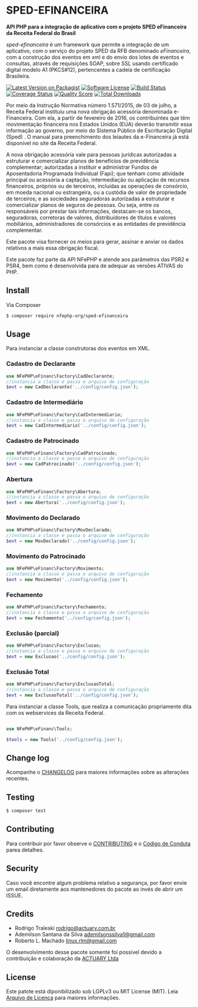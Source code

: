 # SPED-EFINANCEIRA

**API PHP para a integração de aplicativo com o projeto SPED eFinanceira da Receita Federal do Brasil**

*sped-efinanceira* é um framework que permite a integração de um aplicativo, com o serviço do projeto SPED da RFB denominado *eFinanceira*, com a construção dos eventos em xml e do envio dos lotes de eventos e consultas, através de requisições SOAP, sobre SSL usando certificado digital modelo A1 (PKCS#12), pertencentes a cadeia de certificação Brasileira.

[![Latest Version on Packagist][ico-version]][link-packagist]
[![Software License][ico-license]](LICENSE.md)
[![Build Status][ico-travis]][link-travis]
[![Coverage Status][ico-scrutinizer]][link-scrutinizer]
[![Quality Score][ico-code-quality]][link-code-quality]
[![Total Downloads][ico-downloads]][link-downloads]

Por meio da Instrução Normativa número 1.571/2015, de 03 de julho, a Receita Federal instituiu uma nova obrigação acessória denominada e-Financeira. Com ela, a partir de fevereiro de 2016, os contribuintes que têm movimentação financeira nos Estados Unidos (EUA) deverão transmitir essa informação ao governo, por meio do Sistema Público de Escrituração Digital (Sped) . O manual para preenchimento dos leiautes da e-Financeira já está disponível no site da Receita Federal.

A nova obrigação acessória vale para pessoas jurídicas autorizadas a estruturar e comercializar planos de benefícios de previdência complementar; autorizadas a instituir e administrar Fundos de Aposentadoria Programada Individual (Fapi); que tenham como atividade principal ou acessória a captação, intermediação ou aplicação de recursos financeiros, próprios ou de terceiros, incluídas as operações de consórcio, em moeda nacional ou estrangeira, ou a custódia de valor de propriedade de terceiros; e as sociedades seguradoras autorizadas a estruturar e comercializar planos de seguros de pessoas. Ou seja, entre os responsáveis por prestar tais informações, destacam-se os bancos, seguradoras, corretoras de valores, distribuidores de títulos e valores mobiliários, administradores de consórcios e as entidades de previdência complementar.

Este pacote visa fornecer os meios para gerar, assinar e anviar os dados relativos a mais essa obrigação fiscal.

Este pacote faz parte da API NFePHP e atende aos parâmetros das PSR2 e PSR4, bem como é desenvolvida para de adequar as versões ATIVAS do PHP.

## Install

Via Composer

``` bash
$ composer require nfephp-org/sped-efinanceira
```

## Usage

Para instanciar a classe construtoras dos eventos em XML.
### Cadastro de Declarante
```php
use NFePHP\eFinanc\Factory\CadDeclarante;
//instancia a classe e passa o arquivo de configuração
$evt = new CadDeclarante('../config/config.json');
```
### Cadastro de Intermediário
```php
use NFePHP\eFinanc\Factory\CadIntermediario;
//instancia a classe e passa o arquivo de configuração
$evt = new CadIntermediario('../config/config.json');
```
### Cadastro de Patrocinado
```php
use NFePHP\eFinanc\Factory\CadPatrocinado;
//instancia a classe e passa o arquivo de configuração
$evt = new CadPatrocinado('../config/config.json');
```
### Abertura
```php
use NFePHP\eFinanc\Factory\Abertura;
//instancia a classe e passa o arquivo de configuração
$evt = new Abertura('../config/config.json');
```
### Movimento do Declarado
```php
use NFePHP\eFinanc\Factory\MovDeclarado;
//instancia a classe e passa o arquivo de configuração
$evt = new MovDeclarado('../config/config.json');
```
### Movimento do Patrocinado
```php
use NFePHP\eFinanc\Factory\Movimento;
//instancia a classe e passa o arquivo de configuração
$evt = new Movimento('../config/config.json');
```
### Fechamento
```php
use NFePHP\eFinanc\Factory\Fechamento;
//instancia a classe e passa o arquivo de configuração
$evt = new Fechamento('../config/config.json');
```
### Exclusão (parcial)
```php
use NFePHP\eFinanc\Factory\Exclusao;
//instancia a classe e passa o arquivo de configuração
$evt = new Exclusao('../config/config.json');
```
### Exclusão Total
```php
use NFePHP\eFinanc\Factory\ExclusaoTotal;
//instancia a classe e passa o arquivo de configuração
$evt = new ExclusaoTotal('../config/config.json');
```


Para instanciar a classe Tools, que realiza a comunicação propriamente dita com os webservices da Receita Federal.
``` php

use NFePHP\eFinanc\Tools;

$tools = new Tools('../config/config.json');

```


## Change log

Acompanhe o [CHANGELOG](CHANGELOG.md) para maiores informações sobre as alterações recentes.

## Testing

``` bash
$ composer test
```

## Contributing

Para contribuir por favor observe o [CONTRIBUTING](CONTRIBUTING.md) e o  [Código de Conduta](CONDUCT.md) parea detalhes.

## Security

Caso você encontre algum problema relativo a segurança, por favor envie um email diretamente aos mantenedores do pacote ao invés de abrir um ISSUE.

## Credits

- Rodrigo Traleski <rodrigo@actuary.com.br>
- Ademilson Santana da Silva <ademilsonssilva1@gmail.com>
- Roberto L. Machado <linux.rlm@gmail.com>

O desenvolvimento desse pacote somente foi possivel devido a contribuição e colaboração da 
[ACTUARY Ltda](http://www.actuary.com.br/v2/informatica/index.php) 

## License

Este patote está diponibilizado sob LGPLv3 ou MIT License (MIT). Leia  [Arquivo de Licença](LICENSE.md) para maiores informações.

[ico-version]: https://img.shields.io/packagist/v/nfephp-org/sped-efinanceira.svg?style=flat-square
[ico-license]: https://img.shields.io/badge/license-MIT-brightgreen.svg?style=flat-square
[ico-travis]: https://img.shields.io/travis/nfephp-org/sped-efinanceira/master.svg?style=flat-square
[ico-scrutinizer]: https://img.shields.io/scrutinizer/coverage/g/nfephp-org/sped-efinanceira.svg?style=flat-square
[ico-code-quality]: https://img.shields.io/scrutinizer/g/nfephp-org/sped-efinanceira.svg?style=flat-square
[ico-downloads]: https://img.shields.io/packagist/dt/nfephp-org/sped-efinanceira.svg?style=flat-square

[link-packagist]: https://packagist.org/packages/nfephp-org/sped-efinanceira
[link-travis]: https://travis-ci.org/nfephp-org/sped-efinanceira
[link-scrutinizer]: https://scrutinizer-ci.com/g/nfephp-org/sped-efinanceira/code-structure
[link-code-quality]: https://scrutinizer-ci.com/g/nfephp-org/sped-efinanceira
[link-downloads]: https://packagist.org/packages/nfephp-org/sped-efinanceira
[link-author]: https://github.com/nfephp-org
